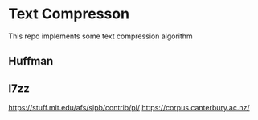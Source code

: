 # Text Compresson

This repo implements some text compression algorithm

## Huffman

## l7zz

https://stuff.mit.edu/afs/sipb/contrib/pi/
https://corpus.canterbury.ac.nz/